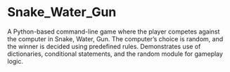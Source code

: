 # Snake_Water_Gun
A Python-based command-line game where the player competes against the computer in Snake, Water, Gun. The computer’s choice is random, and the winner is decided using predefined rules. Demonstrates use of dictionaries, conditional statements, and the random module for gameplay logic.
